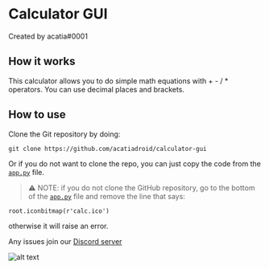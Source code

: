 # Calculator GUI
Created by acatia#0001

## How it works
This calculator allows you to do simple math equations with + - / * operators. You can use decimal places and brackets.

## How to use
Clone the Git repository by doing:

```
git clone https://github.com/acatiadroid/calculator-gui
```

Or if you do not want to clone the repo, you can just copy the code from the [`app.py`](https://github.com/acatiadroid/calculator-gui/blob/main/app.py) file.

> ⚠️ NOTE: if you do not clone the GitHub repository, go to the bottom of the [`app.py`](https://github.com/acatiadroid/calculator-gui/blob/main/app.py) file and remove the line that says:
```
root.iconbitmap(r'calc.ico')
```

otherwise it will raise an error.


Any issues join our [Discord server](https://discord.gg/p5bURjs)

![alt text](https://cdn.discordapp.com/attachments/763535909433376788/838802671062089728/unknown.png)
